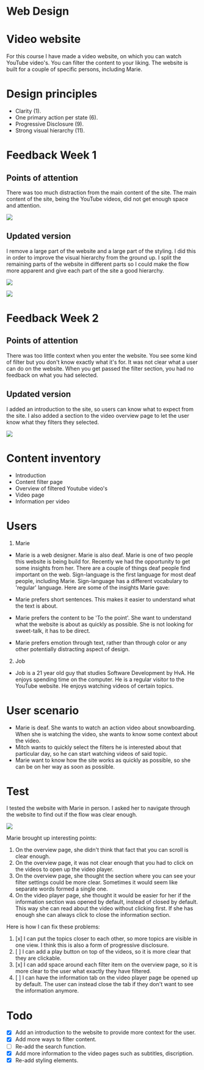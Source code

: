 # Web Design

# Video website

For this course I have made a video website, on which you can watch YouTube video's. You can filter the content to your liking. The website is built for a couple of specific persons, including Marie.

# Design principles

- Clarity (1).
- One primary action per state (6).
- Progressive Disclosure (9).
- Strong visual hierarchy (11).

# Feedback Week 1

## Points of attention

There was too much distraction from the main content of the site. The main content of the site, being the YouTube videos, did not get enough space and attention.

![](https://github.com/RobinFrugte97/web-design/blob/master/screenshot/Screenshot_2.png)

## Updated version

I remove a large part of the website and a large part of the styling. I did this in order to improve the visual hierarchy from the ground up. I split the remaining parts of the website in different parts so I could make the flow more apparent and give each part of the site a good hierarchy.

![](https://github.com/RobinFrugte97/web-design/blob/master/screenshot/new1.png)

![](https://github.com/RobinFrugte97/web-design/blob/master/screenshot/new2.png)

# Feedback Week 2

## Points of attention

There was too little context when you enter the website. You see some kind of filter but you don't know exactly what it's for. It was not clear what a user can do on the website. When you get passed the filter section, you had no feedback on what you had selected.

## Updated version

I added an introduction to the site, so users can know what to expect from the site.
I also added a section to the video overview page to let the user know what they filters they selected.

![](https://github.com/RobinFrugte97/web-design/blob/master/screenshot/updatedweek3.png)

# Content inventory

- Introduction
- Content filter page
- Overview of filtered Youtube video's
- Video page
- Information per video

# Users

1. Marie
- Marie is a web designer. Marie is also deaf.
Marie is one of two people this website is being build for. Recently we had the opportunity to get some insights from her. There are a couple of things deaf people find important on the web. Sign-language is the first language for most deaf people, including Marie. Sign-language has a different vocabulary to 'regular' language. Here are some of the insights Marie gave:

- Marie prefers short sentences. This makes it easier to understand what the text is about.
- Marie prefers the content to be 'To the point'. She want to understand what the website is about as quickly as possible. She is not looking for sweet-talk, it has to be direct.
- Marie prefers emotion through text, rather than through color or any other potentially distracting aspect of design.

2. Job
- Job is a 21 year old guy that studies Software Development by HvA. He enjoys spending time on the computer. He is a regular visitor to the YouTube website. He enjoys watching videos of certain topics.

# User scenario

- Marie is deaf. She wants to watch an action video about snowboarding. When she is watching the video, she wants to know some context about the video.
- Mitch wants to quickly select the filters he is interested about that particular day, so he can start watching videos of said topic.
- Marie want to know how the site works as quickly as possible, so she can be on her way as soon as possible.


# Test

I tested the website with Marie in person. I asked her to navigate through the website to find out if the flow was clear enough.

![](https://github.com/RobinFrugte97/web-design/blob/master/screenshot/test1.png)

Marie brought up interesting points:
1. On the overview page, she didn't think that fact that you can scroll is clear enough.
2. On the overview page, it was not clear enough that you had to click on the videos to open up the video player.
3. On the overview page, she thought the section where you can see your filter settings could be more clear. Sometimes it would seem like separate words formed a single one.
4. On the video player page, she thought it would be easier for her if the information section was opened by default, instead of closed by default. This way she can read about the video without clicking first. If she has enough she can always click to close the information section.

Here is how I can fix these problems:
1. [x] I can put the topics closer to each other, so more topics are visible in one view. I think this is also a form of progressive disclosure.
2. [ ] I can add a play button on top of the videos, so it is more clear that they are clickable.
3. [x] I can add space around each filter item on the overview page, so it is more clear to the user what exactly they have filtered.
4. [ ] I can have the information tab on the video player page be opened up by default. The user can instead close the tab if they don't want to see the information anymore.


# Todo

- [x] Add an introduction to the website to provide more context for the user.
- [x] Add more ways to filter content.
- [ ] Re-add the search function.
- [x] Add more information to the video pages such as subtitles, discription.
- [x] Re-add styling elements.
